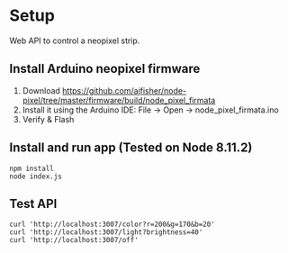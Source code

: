 # Setup

Web API to control a neopixel strip.

## Install Arduino neopixel firmware

1. Download https://github.com/ajfisher/node-pixel/tree/master/firmware/build/node_pixel_firmata
2. Install it using the Arduino IDE: File -> Open -> node_pixel_firmata.ino
3. Verify & Flash

## Install and run app (Tested on Node 8.11.2)

```
npm install
node index.js
```

## Test API

```
curl 'http://localhost:3007/color?r=200&g=170&b=20'
curl 'http://localhost:3007/light?brightness=40'
curl 'http://localhost:3007/off'
```
